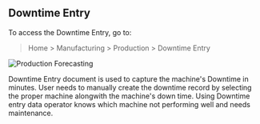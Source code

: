 ## Downtime Entry

To access the Downtime Entry, go to:

> Home > Manufacturing > Production > Downtime Entry

![Production Forecasting](https://docs.erpnext.com/files/downtime-entry.png)

Downtime Entry document is used to capture the machine's Downtime in minutes. User needs to manually create the downtime record by selecting the proper machine alongwith the machine's down time. Using Downtime entry data operator knows which machine not performing well and needs maintenance.